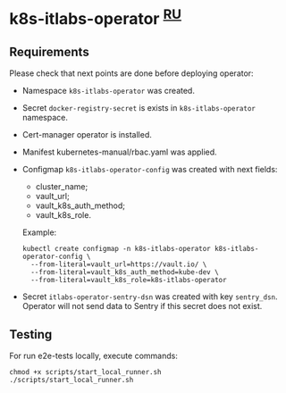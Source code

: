 # k8s-itlabs-operator <sup>[RU](./docs/ru.md)</sup>

## Requirements

Please check that next points are done before deploying operator:

- Namespace `k8s-itlabs-operator` was created.
- Secret `docker-registry-secret` is exists in `k8s-itlabs-operator` namespace.
- Cert-manager operator is installed.
- Manifest kubernetes-manual/rbac.yaml was applied.
- Configmap `k8s-itlabs-operator-config` was created with next fields:
    - cluster_name;
    - vault_url;
    - vault_k8s_auth_method;
    - vault_k8s_role.
  
  Example:

  ```shell
  kubectl create configmap -n k8s-itlabs-operator k8s-itlabs-operator-config \
    --from-literal=vault_url=https://vault.io/ \
    --from-literal=vault_k8s_auth_method=kube-dev \
    --from-literal=vault_k8s_role=k8s-itlabs-operator
  ```

- Secret `itlabs-operator-sentry-dsn` was created with key `sentry_dsn`. Operator
will not send data to Sentry if this secret does not exist.

## Testing

For run e2e-tests locally, execute commands:

```shell
chmod +x scripts/start_local_runner.sh
./scripts/start_local_runner.sh
```

